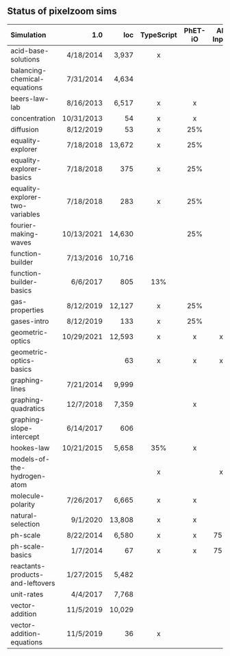 ## Status of pixelzoom sims 

| Simulation                       |        1.0 |    loc | TypeScript | PhET-iO  | Alt Input  | UI Sound  | Dynamic Locale | Preferences | Color Profile |
|:---------------------------------|-----------:|-------:|:----------:|:--------:|:-----------:|:---------:|:--------------:|:---:|:---:|
| acid-base-solutions              |  4/18/2014 |  3,937 |          x |          |             |           |       x        | | |
| balancing-chemical-equations     |  7/31/2014 |  4,634 |            |          |             |           |       x        | | |
| beers-law-lab                    |  8/16/2013 |  6,517 |          x |    x     |             |           |       x        | x | |
| concentration                    | 10/31/2013 |     54 |          x |    x     |             |           |       x        | x | |
| diffusion                        |  8/12/2019 |     53 |          x |   25%    |             |           |       x        | x | x |
| equality-explorer                |  7/18/2018 | 13,672 |          x |   25%    |             |           |       x        | x | |
| equality-explorer-basics         |  7/18/2018 |    375 |          x |   25%    |             |           |       x        | x | |
| equality-explorer-two-variables  |  7/18/2018 |    283 |          x |   25%    |             |           |       x        | x | |
| fourier-making-waves             | 10/13/2021 | 14,630 |            |   25%    |             |           |      80%       | | x |
| function-builder                 |  7/13/2016 | 10,716 |            |          |             |           |      80%       | | |
| function-builder-basics          |   6/6/2017 |    805 |        13% |          |             |           |       x        | | |
| gas-properties                   |  8/12/2019 | 12,127 |          x |   25%    |             |           |       x        | x | x |
| gases-intro                      |  8/12/2019 |    133 |          x |   25%    |             |           |       x        | x | x |
| geometric-optics                 | 10/29/2021 | 12,593 |          x |    x     |      x      |     x     |       x        | x | x |
| geometric-optics-basics          |            |     63 |          x |    x     |      x      |     x     |       x        | x | x |
| graphing-lines                   |  7/21/2014 |  9,999 |            |          |             |           |                | | |
| graphing-quadratics              |  12/7/2018 |  7,359 |            |    x     |             |           |                | | |
| graphing-slope-intercept         |  6/14/2017 |    606 |            |          |             |           |       x        | | |
| hookes-law                       | 10/21/2015 |  5,658 |        35% |    x     |             |           |      25%       | | |
| models-of-the-hydrogen-atom      |            |        |          x |          |      x      |     x     |       x        | x | x |
| molecule-polarity                |  7/26/2017 |  6,665 |          x |    x     |             |           |       x        | x | |
| natural-selection                |   9/1/2020 | 13,808 |          x |    x     |             |           |       x        | | |
| ph-scale                         |  8/22/2014 |  6,580 |          x |    x     |     75%     | disabled  |       x        | x | |
| ph-scale-basics                  |   1/7/2014 |     67 |          x |    x     |     75%     | disabled  |       x        | x | |
| reactants-products-and-leftovers |  1/27/2015 |  5,482 |            |          |             |           |       x        | | |
| unit-rates                       |   4/4/2017 |  7,768 |            |          |             |           |       5%       | | |
| vector-addition                  |  11/5/2019 | 10,029 |            |          |             |           |                | | |
| vector-addition-equations        |  11/5/2019 |     36 |          x |          |             |           |       x        | | |

